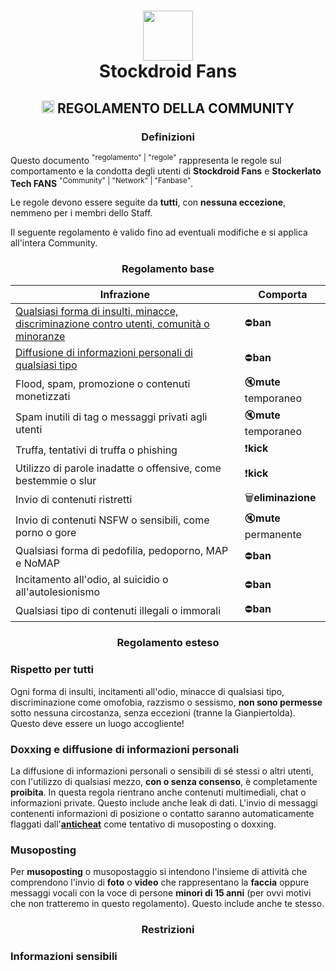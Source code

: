 <h1 align="center">
  <img src="https://dslv9ilpbe7p1.cloudfront.net/Cj7cYvaXaoyQ386pQ2yIjw_store_logo_image.png" width="80"/><br/>
  Stockdroid Fans
</h1>
<h2 align="center">
  <img src="https://camo.githubusercontent.com/de4fa40cddcfcb22448cdca8e9dad69d8133ae62964a9c90ffa661afd780b94a/68747470733a2f2f656d6f6a6970656469612d75732e73332e6475616c737461636b2e75732d776573742d312e616d617a6f6e6177732e636f6d2f7468756d62732f3332302f6170706c652f3238352f706f6c6963652d6361722d6c696768745f31663661382e706e67" width="20"/>
  REGOLAMENTO DELLA COMMUNITY
</h2>

<h3 align="center">
  Definizioni
</h3>

Questo documento <sup>"regolamento" | "regole"</sup> rappresenta le regole sul comportamento e la condotta degli utenti di **Stockdroid Fans** e **Stockerlato Tech FANS** <sup>"Community" | "Network" | "Fanbase"</sup>.

Le regole devono essere seguite da **tutti**, con **nessuna eccezione**, nemmeno per i membri dello Staff.

Il seguente regolamento è valido fino ad eventuali modifiche e si applica all'intera Community.

<!-- BEGIN INTERDOM -->

<h3 align="center">
  Regolamento base
</h3>

| Infrazione | Comporta |
| ---------- | -------- |
| [Qualsiasi forma di insulti, minacce, discriminazione contro utenti, comunità o minoranze](#rispetto-per-tutti) | ⛔**ban** |
| [Diffusione di informazioni personali di qualsiasi tipo](#doxxing-e-divulgazione-di-informazioni-personali) | ⛔**ban** |
| Flood, spam, promozione o contenuti monetizzati | 🔇**mute** temporaneo |
| Spam inutili di tag o messaggi privati agli utenti | 🔇**mute** temporaneo |
| Truffa, tentativi di truffa o phishing | ❗**kick** |
| Utilizzo di parole inadatte o offensive, come bestemmie o slur | ❗**kick** |
| Invio di contenuti ristretti | 🗑️**eliminazione** |
| Invio di contenuti NSFW o sensibili, come porno o gore | 🔇**mute** permanente |
| Qualsiasi forma di pedofilia, pedoporno, MAP e NoMAP | ⛔**ban** |
| Incitamento all'odio, al suicidio o all'autolesionismo | ⛔**ban** |
| Qualsiasi tipo di contenuti illegali o immorali | ⛔**ban** |

<h3 align="center">
  Regolamento esteso
</h3>

### Rispetto per tutti
Ogni forma di insulti, incitamenti all'odio, minacce di qualsiasi tipo, discriminazione come omofobia, razzismo o sessismo, **non sono permesse** sotto nessuna circostanza, senza eccezioni (tranne la Gianpiertolda). Questo deve essere un luogo accogliente!

### Doxxing e diffusione di informazioni personali
La diffusione di informazioni personali o sensibili di sé stessi o altri utenti, con l'utilizzo di qualsiasi mezzo, **con o senza consenso**, è completamente **proibita**. In questa regola rientrano anche contenuti multimediali, chat o informazioni private. Questo include anche leak di dati. L'invio di messaggi contenenti informazioni di posizione o contatto saranno automaticamente flaggati dall'**[anticheat](#informazioni-sensibili)** come tentativo di musoposting o doxxing.

### Musoposting
Per **musoposting** o musopostaggio si intendono l'insieme di attività che comprendono l'invio di **foto** o **video** che rappresentano la **faccia** oppure messaggi vocali con la voce di persone **minori di 15 anni** (per ovvi motivi che non tratteremo in questo regolamento). Questo include anche te stesso.

<h3 align="center">
  Restrizioni
</h3>

### Informazioni sensibili

<!-- END INTERDOM -->
